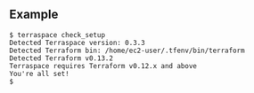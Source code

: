 ## Example

    $ terraspace check_setup
    Detected Terraspace version: 0.3.3
    Detected Terraform bin: /home/ec2-user/.tfenv/bin/terraform
    Detected Terraform v0.13.2
    Terraspace requires Terraform v0.12.x and above
    You're all set!
    $
